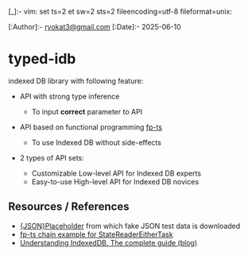 [_]:- vim: set ts=2 et sw=2 sts=2 fileencoding=utf-8 fileformat=unix:

[:Author]:-    ryokat3@gmail.com
[:Date]:-      2025-06-10

# typed-idb

<!------------------------ Introduction ------------------------>

indexed DB library with following feature:

- API with strong type inference
  - To input **correct** parameter to API

- API based on functional programming [fp-ts][fp-ts]
  - To use Indexed DB without side-effects

- 2 types of API sets:
  - Customizable Low-level API for Indexed DB experts
  - Easy-to-use High-level API for Indexed DB novices


<!------------------------ External References ------------------------>
## Resources / References

- [{JSON}Placeholder](https://jsonplaceholder.typicode.com/) from which fake JSON test data is downloaded
- [fp-ts chain example for StateReaderEitherTask](https://github.com/gcanti/fp-ts/issues/1183)
- [Understanding IndexedDB. The complete guide (blog)](https://blog.xnim.me/indexeddb-guide)

[fp-ts]: https://github.com/gcanti/fp-ts/
